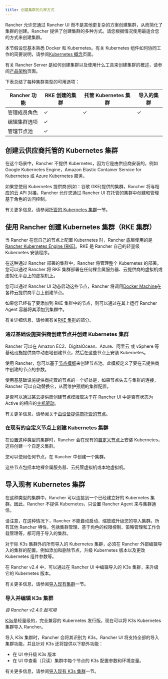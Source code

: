 ```yaml
---
title: 创建集群的几种方式
---
```


Rancher 允许您通过 Rancher UI 而不是其他更复杂的方案创建集群，从而简化了集群的创建。Rancher 提供了创建集群的多种方式。请您根据情况使用最适合您的方式来创建集群。

本节假设您基本熟悉 Docker 和 Kubernetes。有关 Kubernetes 组件如何协同工作的简要说明，请参阅[Kubernetes 概念](/docs/overview/concepts/_index)页面。

有关 Rancher Server 是如何创建集群以及使用什么工具来创建集群的概述，请参阅[产品架构](/docs/overview/architecture/_index)页面。

下表总结了每种集群类型的可用选项：

| Rancher 功能 | RKE 创建的集群 | 托管 Kubernetes 集群 | 导入的集群 |
| ------------ | -------------- | -------------------- | ---------- |
| 管理成员角色 | ✓              | ✓                    | ✓          |
| 编辑集群选项 | ✓              |                      |
| 管理节点池   | ✓              |                      |

## 创建云供应商托管的 Kubernetes 集群

在这个场景中，Rancher 不提供 Kubernetes，因为它是由供应商安装的，例如 Google Kubernetes Engine，Amazon Elastic Container Service for Kubernetes 或 Azure Kubernetes 服务。

如果您使用 Kubernetes 提供商(例如：谷歌 GKE)提供的集群，Rancher 将与相应的云 API 对接。Rancher 允许您通过 Rancher UI 在托管的集群中创建和管理基于角色的访问控制。

有关更多信息，请参阅[托管的 Kubernetes 集群](/docs/cluster-provisioning/hosted-kubernetes-clusters/_index)一节。

## 使用 Rancher 创建 Kubernetes 集群（RKE 集群）

当 Rancher 在您自己的节点上配置 Kubernetes 时，Rancher 底层使用的是[Rancher Kubernetes Engine (RKE)](https://rancher.com/docs/rke/latest/en/)。RKE 是 Rancher 自己的轻量级 Kubernetes 安装程序。

在这种通过 Rancher 部署的集群中，Rancher 将管理整个 Kubernetes 的部署。您可以通过 Rancher 将 RKE 集群部署在任何裸金属服务器、云提供商的虚拟机或虚拟化平台上的虚拟机上。

您可以通过 Rancher UI 动态启动这些节点，Rancher 将调用[Docker Machine](https://docs.docker.com/machine/)在各种云提供商平台上创建节点。

如果您已经有了要添加到 RKE 集群中的节点，则可以通过在其上运行 Rancher Agent 容器将其添加到集群中。

有关详细信息，请参阅有关[RKE 集群](/docs/cluster-provisioning/rke-clusters/_index)的部分。

### 通过基础设施提供商创建节点并创建 Kubernetes 集群

Rancher 可以在 Amazon EC2、DigitalOcean、Azure、阿里云 或 vSphere 等基础设施提供商中动态地创建节点，然后在这些节点上安装 Kubernetes。

使用 Rancher，您可以基于[节点模版](/docs/cluster-provisioning/rke-clusters/node-pools/_index)来创建节点池。此模板定义了要在云提供商中创建的节点的参数。

使用基基础设施提供商托管的节点的一个好处是，如果节点失去与集群的连接，Rancher 可以自动替换它，从而维护预期的集群配置。

是否可以通过某云提供商创建节点模版取决于在 Rancher UI 中是否有状态为 Active 的相应的[主机驱动](/docs/cluster-provisioning/rke-clusters/node-pools/_index)。

有关更多信息，请参阅关于[由设备提供商托管的节点](/docs/cluster-provisioning/rke-clusters/node-pools/_index)。

### 在现有的自定义节点上创建 Kubernetes 集群

在设置这种类型的集群时，Rancher 会在现有的[自定义节点](/docs/cluster-provisioning/rke-clusters/custom-nodes/_index)上安装 Kubernetes，这将创建一个自定义集群。

您可以使用任何节点，在 Rancher 中创建一个集群。

这些节点包括本地裸金属服务器、云托管虚拟机或本地虚拟机。

## 导入现有 Kubernetes 集群

在这种类型的集群中，Rancher 可以连接到一个已经建立好的 Kubernetes 集群。因此，Rancher 不提供 Kubernetes，只设置 Rancher Agent 来与集群通信。

请注意，在这种情况下，Rancher 不能自动启动、缩放或升级您的导入集群。所有其他 Rancher 特性，包括集群管理、基于角色的权限控制、策略管理和工作负载管理等，都可用于导入的集群。

对于除 K3s 集群外的所有导入的 Kubernetes 集群，必须在 Rancher 外部编辑导入的集群的配置。例如添加和删除节点，升级 Kubernetes 版本以及更改 Kubernetes 组件参数等。

在 Rancher v2.4 中，可以通过在 Rancher UI 中编辑导入的 K3s 集群，来升级它的 Kubernetes 版本。

有关更多信息，请参阅[导入现有集群](/docs/cluster-provisioning/imported-clusters/_index)一节。

### 导入并编辑 K3s 集群

_自 Rancher v2.4.0 起可用_

[K3s](https://rancher.com/docs/k3s/latest/en/)是轻量级的，完全兼容的 Kubernetes 发行版。现在可以将 K3s Kubernetes 集群导入 Rancher。

导入 K3s 集群时，Rancher 会将其识别为 K3s，Rancher UI 将支持全部的导入集群功能，并且针对 K3s 还将提供以下额外功能：

- 在 UI 中升级 K3s 版本
- 在 UI 中查看（只读）集群中每个节点的 K3s 配置参数和环境变量。

有关更多信息，请参阅[导入现有 K3s 集群](/docs/cluster-provisioning/imported-clusters/_index)一节。
